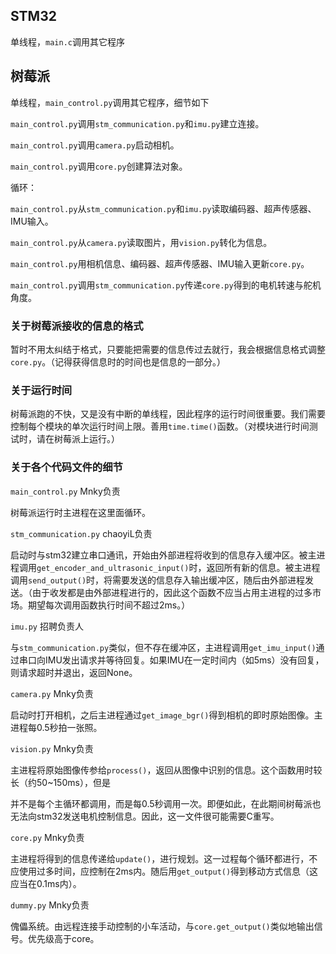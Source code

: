 ## STM32

单线程，`main.c`调用其它程序

## 树莓派

单线程，`main_control.py`调用其它程序，细节如下



`main_control.py`调用`stm_communication.py`和`imu.py`建立连接。

`main_control.py`调用`camera.py`启动相机。

`main_control.py`调用`core.py`创建算法对象。

循环：

​	`main_control.py`从`stm_communication.py`和`imu.py`读取编码器、超声传感器、IMU输入。

​	`main_control.py`从`camera.py`读取图片，用`vision.py`转化为信息。

​	`main_control.py`用相机信息、编码器、超声传感器、IMU输入更新`core.py`。

​	`main_control.py`调用`stm_communication.py`传递`core.py`得到的电机转速与舵机角度。

### 关于树莓派接收的信息的格式

暂时不用太纠结于格式，只要能把需要的信息传过去就行，我会根据信息格式调整`core.py`。（记得获得信息时的时间也是信息的一部分。）

### 关于运行时间

树莓派跑的不快，又是没有中断的单线程，因此程序的运行时间很重要。我们需要控制每个模块的单次运行时间上限。善用`time.time()`函数。（对模块进行时间测试时，请在树莓派上运行。）

### 关于各个代码文件的细节

`main_control.py`	Mnky负责

树莓派运行时主进程在这里面循环。

`stm_communication.py`	chaoyiL负责

启动时与stm32建立串口通讯，开始由外部进程将收到的信息存入缓冲区。被主进程调用`get_encoder_and_ultrasonic_input()`时，返回所有新的信息。被主进程调用`send_output()`时，将需要发送的信息存入输出缓冲区，随后由外部进程发送。（由于收发都是由外部进程进行的，因此这个函数不应当占用主进程的过多市场。期望每次调用函数执行时间不超过2ms。）

`imu.py`	招聘负责人

与`stm_communication.py`类似，但不存在缓冲区，主进程调用`get_imu_input()`通过串口向IMU发出请求并等待回复。如果IMU在一定时间内（如5ms）没有回复，则请求超时并退出，返回None。

`camera.py`	Mnky负责

启动时打开相机，之后主进程通过`get_image_bgr()`得到相机的即时原始图像。主进程每0.5秒拍一张照。

`vision.py`	Mnky负责

主进程将原始图像传参给`process()`，返回从图像中识别的信息。这个函数用时较长（约50~150ms），但是

并不是每个主循环都调用，而是每0.5秒调用一次。即便如此，在此期间树莓派也无法向stm32发送电机控制信息。因此，这一文件很可能需要C重写。

`core.py`	Mnky负责

主进程将得到的信息传递给`update()`，进行规划。这一过程每个循环都进行，不应使用过多时间，应控制在2ms内。随后用`get_output()`得到移动方式信息（这应当在0.1ms内）。

`dummy.py`	Mnky负责

傀儡系统。由远程连接手动控制的小车活动，与`core.get_output()`类似地输出信号。优先级高于core。



